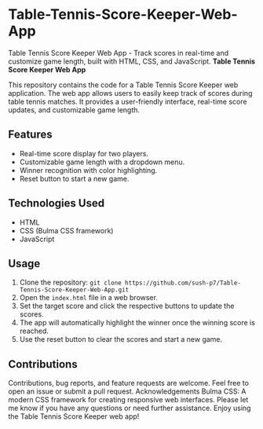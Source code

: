 # Table-Tennis-Score-Keeper-Web-App
 Table Tennis Score Keeper Web App - Track scores in real-time and customize game length, built with HTML, CSS, and JavaScript.
 **Table Tennis Score Keeper Web App**

This repository contains the code for a Table Tennis Score Keeper web application. The web app allows users to easily keep track of scores during table tennis matches. It provides a user-friendly interface, real-time score updates, and customizable game length.

## Features

- Real-time score display for two players.
- Customizable game length with a dropdown menu.
- Winner recognition with color highlighting.
- Reset button to start a new game.

## Technologies Used

- HTML
- CSS (Bulma CSS framework)
- JavaScript

## Usage

1. Clone the repository: `git clone https://github.com/sush-p7/Table-Tennis-Score-Keeper-Web-App.git`
2. Open the `index.html` file in a web browser.
3. Set the target score and click the respective buttons to update the scores.
4. The app will automatically highlight the winner once the winning score is reached.
5. Use the reset button to clear the scores and start a new game.


## Contributions

Contributions, bug reports, and feature requests are welcome. Feel free to open an issue or submit a pull request.
Acknowledgements
Bulma CSS: A modern CSS framework for creating responsive web interfaces.
Please let me know if you have any questions or need further assistance. Enjoy using the Table Tennis Score Keeper web app!



